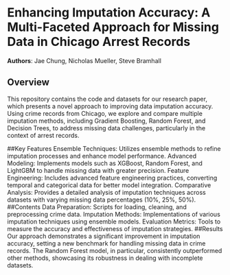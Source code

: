 # Enhancing Imputation Accuracy: A Multi-Faceted Approach for Missing Data in Chicago Arrest Records
**Authors**: Jae Chung, Nicholas Mueller, Steve Bramhall

## Overview
This repository contains the code and datasets for our research paper, which presents a novel approach to improving data imputation accuracy. Using crime records from Chicago, we explore and compare multiple imputation methods, including Gradient Boosting, Random Forest, and Decision Trees, to address missing data challenges, particularly in the context of arrest records.

##Key Features
Ensemble Techniques: Utilizes ensemble methods to refine imputation processes and enhance model performance.
Advanced Modeling: Implements models such as XGBoost, Random Forest, and LightGBM to handle missing data with greater precision.
Feature Engineering: Includes advanced feature engineering practices, converting temporal and categorical data for better model integration.
Comparative Analysis: Provides a detailed analysis of imputation techniques across datasets with varying missing data percentages (10%, 25%, 50%).
##Contents
Data Preparation: Scripts for loading, cleaning, and preprocessing crime data.
Imputation Methods: Implementations of various imputation techniques using ensemble models.
Evaluation Metrics: Tools to measure the accuracy and effectiveness of imputation strategies.
##Results
Our approach demonstrates a significant improvement in imputation accuracy, setting a new benchmark for handling missing data in crime records. The Random Forest model, in particular, consistently outperformed other methods, showcasing its robustness in dealing with incomplete datasets.
